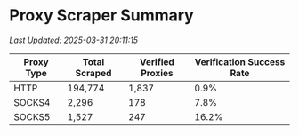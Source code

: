 # Proxy Scraper Summary

_Last Updated: 2025-03-31 20:11:15_

| Proxy Type | Total Scraped | Verified Proxies | Verification Success Rate |
|------------|--------------|------------------|--------------------------|
| HTTP | 194,774 | 1,837 | 0.9% |
| SOCKS4 | 2,296 | 178 | 7.8% |
| SOCKS5 | 1,527 | 247 | 16.2% |

